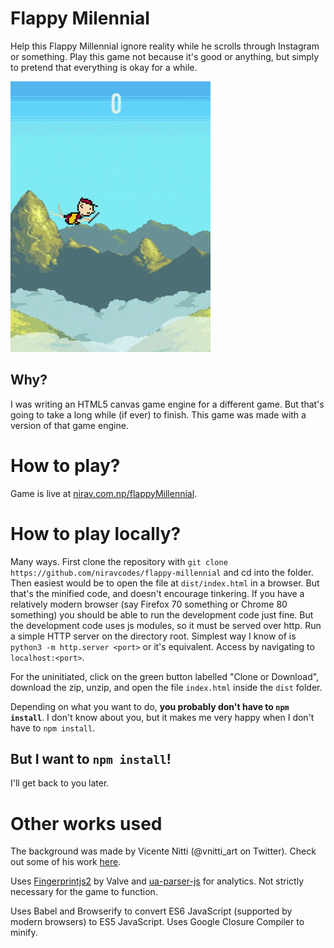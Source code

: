 # Flappy Milennial

Help this Flappy Millennial ignore reality while he scrolls through Instagram or something. Play this game not because it's good or anything, but simply to pretend that everything is okay for a while.

![preview of game](assets/preview.gif)

## Why? 

I was writing an HTML5 canvas game engine for a different game. But that's going to take a long while (if ever) to finish.
This game was made with a version of that game engine.

# How to play?

Game is live at [nirav.com.np/flappyMillennial](https://nirav.com.np/flappy-millennial).

# How to play locally?

Many ways. First clone the repository with `git clone https://github.com/niravcodes/flappy-millennial` and cd into the folder.
Then easiest would be to open the file at `dist/index.html` in a browser. But that's the minified code, and doesn't encourage tinkering.
If you have a relatively modern browser (say Firefox 70 something or Chrome 80 something) you should be able to run the development code 
just fine. But the development code uses js modules, so it must be served over http. Run a simple HTTP server on the directory root. Simplest 
way I know of is `python3 -m http.server <port>` or it's equivalent. Access by navigating to `localhost:<port>`.    

For the uninitiated, click on the green button labelled "Clone or Download", download the zip, unzip, and open the file `index.html` 
inside the `dist` folder.

Depending on what you want to do, **you probably don't have to `npm install`**. I don't know about you, but it makes me very happy when I don't
have to `npm install`.

## But I want to `npm install`!

I'll get back to you later.

# Other works used

The background was made by Vicente Nitti (@vnitti_art on Twitter). Check out some of his work [here](https://vnitti.itch.io/).

Uses [Fingerprintjs2](https://github.com/Valve/fingerprintjs2) by Valve and 
[ua-parser-js](https://github.com/faisalman/ua-parser-js) for analytics. Not strictly 
necessary for the game to function.

Uses Babel and Browserify to convert ES6 JavaScript (supported by modern browsers) to
ES5 JavaScript. Uses Google Closure Compiler to minify.